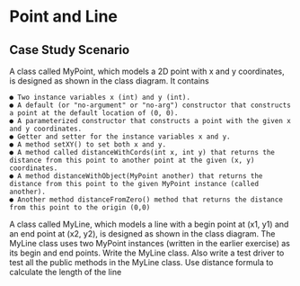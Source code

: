 # Point and Line 
## Case Study Scenario
A class called MyPoint, which models a 2D point with x and y coordinates, is designed
as shown in the class diagram.
It contains

    ● Two instance variables x (int) and y (int).
    ● A default (or "no-argument" or "no-arg") constructor that constructs a point at the default location of (0, 0).
    ● A parameterized constructor that constructs a point with the given x and y coordinates.
    ● Getter and setter for the instance variables x and y.
    ● A method setXY() to set both x and y.
    ● A method called distanceWithCords(int x, int y) that returns the distance from this point to another point at the given (x, y) coordinates.
    ● A method distanceWithObject(MyPoint another) that returns the distance from this point to the given MyPoint instance (called another).
    ● Another method distanceFromZero() method that returns the distance from this point to the origin (0,0)

A class called MyLine, which models a line with a begin point at (x1, y1) and an end
point at (x2, y2), is designed as shown in the class diagram. The MyLine class uses two
MyPoint instances (written in the earlier exercise) as its begin and end points. Write the
MyLine class. Also write a test driver to test all the public methods in the MyLine class.
Use distance formula to calculate the length of the line
